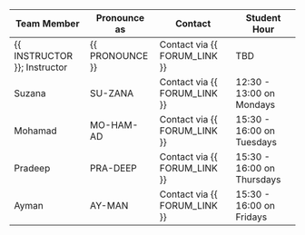 | Team Member                  | Pronounce as    | Contact                      | Student Hour               |
|------------------------------|-----------------|------------------------------|----------------------------|
| {{ INSTRUCTOR }}; Instructor | {{ PRONOUNCE }} | Contact via {{ FORUM_LINK }} | TBD                        |
| Suzana                       | SU-ZANA         | Contact via {{ FORUM_LINK }} | 12:30 - 13:00 on Mondays   |
| Mohamad                      | MO-HAM-AD       | Contact via {{ FORUM_LINK }} | 15:30 - 16:00 on Tuesdays  |
| Pradeep                      | PRA-DEEP        | Contact via {{ FORUM_LINK }} | 15:30 - 16:00 on Thursdays |
| Ayman                        | AY-MAN          | Contact via {{ FORUM_LINK }} | 15:30 - 16:00 on Fridays   |
